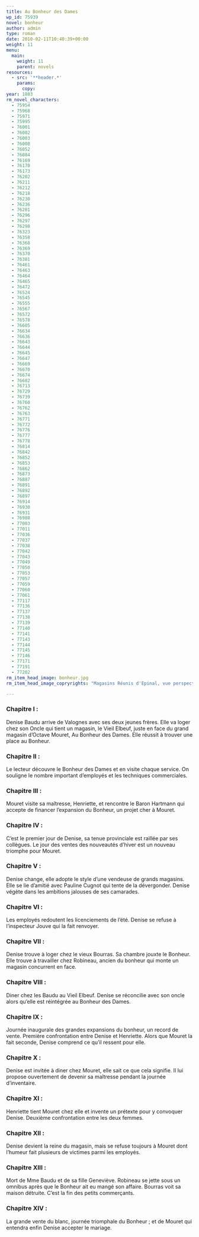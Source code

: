 ```yaml
---
title: Au Bonheur des Dames
wp_id: 75939
novel: bonheur
author: admin
type: roman
date: 2010-02-11T10:40:39+00:00
weight: 11
menu:
  main:
    weight: 11
    parent: novels
resources:
  - src: '**header.*'
    params:
      copy:
year: 1883
rm_novel_characters:
  - 75954
  - 75968
  - 75971
  - 75995
  - 76001
  - 76002
  - 76003
  - 76008
  - 76052
  - 76084
  - 76169
  - 76170
  - 76173
  - 76202
  - 76211
  - 76212
  - 76218
  - 76230
  - 76236
  - 76281
  - 76296
  - 76297
  - 76298
  - 76323
  - 76358
  - 76368
  - 76369
  - 76370
  - 76381
  - 76461
  - 76463
  - 76464
  - 76465
  - 76472
  - 76524
  - 76545
  - 76555
  - 76567
  - 76572
  - 76578
  - 76605
  - 76634
  - 76636
  - 76643
  - 76644
  - 76645
  - 76647
  - 76669
  - 76670
  - 76674
  - 76682
  - 76713
  - 76729
  - 76739
  - 76760
  - 76762
  - 76763
  - 76771
  - 76772
  - 76776
  - 76777
  - 76778
  - 76814
  - 76842
  - 76852
  - 76853
  - 76862
  - 76873
  - 76887
  - 76891
  - 76892
  - 76897
  - 76914
  - 76930
  - 76931
  - 76988
  - 77003
  - 77011
  - 77036
  - 77037
  - 77038
  - 77042
  - 77043
  - 77049
  - 77050
  - 77053
  - 77057
  - 77059
  - 77060
  - 77061
  - 77117
  - 77136
  - 77137
  - 77138
  - 77139
  - 77140
  - 77141
  - 77143
  - 77144
  - 77145
  - 77146
  - 77171
  - 77191
  - 77202
rm_item_head_image: bonheur.jpg
rm_item_head_image_copryrights: "Magasins Réunis d'Epinal, vue perspective - Joseph Hornecker"

---
```


### Chapitre I :
Denise Baudu arrive de Valognes avec ses deux jeunes frères. Elle va loger chez son Oncle qui tient un magasin, le Vieil Elbeuf, juste en face du grand magasin d&rsquo;Octave Mouret, Au Bonheur des Dames. Elle réussit à trouver une place au Bonheur.
  
### Chapitre II :
Le lecteur découvre le Bonheur des Dames et en visite chaque service. On souligne le nombre important d&rsquo;employés et les techniques commerciales.
  
### Chapitre III :
Mouret visite sa maîtresse, Henriette, et rencontre le Baron Hartmann qui accepte de financer l&rsquo;expansion du Bonheur, un projet cher à Mouret.
  
### Chapitre IV :
C&rsquo;est le premier jour de Denise, sa tenue provinciale est raillée par ses collègues. Le jour des ventes des nouveautés d&rsquo;hiver est un nouveau triomphe pour Mouret.
  
### Chapitre V :
Denise change, elle adopte le style d&rsquo;une vendeuse de grands magasins. Elle se lie d&rsquo;amitié avec Pauline Cugnot qui tente de la dévergonder. Denise végète dans les ambitions jalouses de ses camarades.
  
### Chapitre VI :
Les employés redoutent les licenciements de l&rsquo;été. Denise se refuse à l&rsquo;inspecteur Jouve qui la fait renvoyer.
  
### Chapitre VII :
Denise trouve à loger chez le vieux Bourras. Sa chambre jouxte le Bonheur. Elle trouve à travailler chez Robineau, ancien du bonheur qui monte un magasin concurrent en face.
  
### Chapitre VIII :
Diner chez les Baudu au Vieil Elbeuf. Denise se réconcilie avec son oncle alors qu&rsquo;elle est réintégrée au Bonheur des Dames.
  
### Chapitre IX :
Journée inaugurale des grandes expansions du bonheur, un record de vente. Première confrontation entre Denise et Henriette. Alors que Mouret la fait seconde, Denise comprend ce qu&rsquo;il ressent pour elle.
  
### Chapitre X :
Denise est invitée à diner chez Mouret, elle sait ce que cela signifie. Il lui propose ouvertement de devenir sa maîtresse pendant la journée d&rsquo;inventaire.
  
### Chapitre XI :
Henriette tient Mouret chez elle et invente un prétexte pour y convoquer Denise. Deuxième confrontation entre les deux femmes.
  
### Chapitre XII :
Denise devient la reine du magasin, mais se refuse toujours à Mouret dont l&rsquo;humeur fait plusieurs de victimes parmi les employés.
  
### Chapitre XIII :
Mort de Mme Baudu et de sa fille Geneviève. Robineau se jette sous un omnibus après que le Bonheur ait eu mangé son affaire. Bourras voit sa maison détruite. C&rsquo;est la fin des petits commerçants.
  
### Chapitre XIV :
La grande vente du blanc, journée triomphale du Bonheur ; et de Mouret qui entendra enfin Denise accepter le mariage.